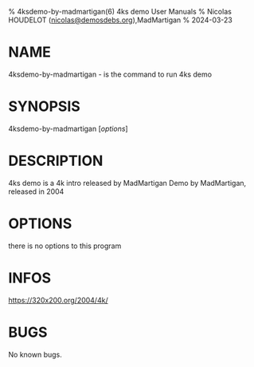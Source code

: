 % 4ksdemo-by-madmartigan(6) 4ks demo User Manuals
% Nicolas HOUDELOT (nicolas@demosdebs.org),MadMartigan
% 2024-03-23

# NAME
4ksdemo-by-madmartigan - is the command to run 4ks demo 

# SYNOPSIS
4ksdemo-by-madmartigan [*options*]

# DESCRIPTION
4ks demo is a 4k intro released by MadMartigan
Demo by MadMartigan, released in 2004

# OPTIONS
there is no options to this program

# INFOS
https://320x200.org/2004/4k/

# BUGS
No known bugs.
